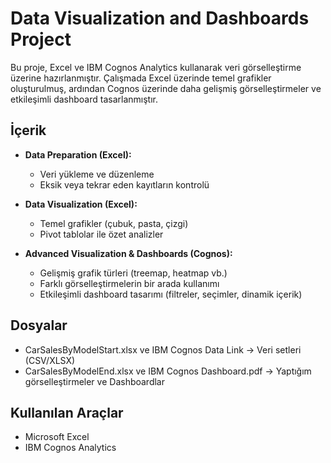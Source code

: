 # Data Visualization and Dashboards Project

Bu proje, Excel ve IBM Cognos Analytics kullanarak veri görselleştirme üzerine hazırlanmıştır. Çalışmada Excel üzerinde temel grafikler oluşturulmuş, ardından Cognos üzerinde daha gelişmiş görselleştirmeler ve etkileşimli dashboard tasarlanmıştır.  

## İçerik
- **Data Preparation (Excel):**
  - Veri yükleme ve düzenleme
  - Eksik veya tekrar eden kayıtların kontrolü

- **Data Visualization (Excel):**
  - Temel grafikler (çubuk, pasta, çizgi)
  - Pivot tablolar ile özet analizler

- **Advanced Visualization & Dashboards (Cognos):**
  - Gelişmiş grafik türleri (treemap, heatmap vb.)
  - Farklı görselleştirmelerin bir arada kullanımı
  - Etkileşimli dashboard tasarımı (filtreler, seçimler, dinamik içerik)

## Dosyalar
- CarSalesByModelStart.xlsx ve IBM Cognos Data Link → Veri setleri (CSV/XLSX)
- CarSalesByModelEnd.xlsx ve IBM Cognos Dashboard.pdf → Yaptığım görselleştirmeler ve Dashboardlar 

## Kullanılan Araçlar
- Microsoft Excel  
- IBM Cognos Analytics  

